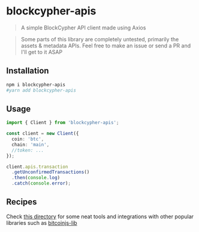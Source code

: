 # blockcypher-apis

> A simple BlockCypher API client made using Axios

> Some parts of this library are completely untested, primarily the assets & metadata APIs. Feel free to make an issue or send a PR and I'll get to it ASAP

## Installation

```sh
npm i blockcypher-apis
#yarn add blockcypher-apis
```

## Usage

```ts
import { Client } from 'blockcypher-apis';

const client = new Client({
  coin: 'btc',
  chain: 'main',
  //token: ...
});

client.apis.transaction
  .getUnconfirmedTransactions()
  .then(console.log)
  .catch(console.error);
```

## Recipes

Check [this directory](https://github.com/agent-ly/blockcypher-apis/tree/main/recipes) for some neat tools and integrations with other popular libraries such as [bitcoinjs-lib](https://github.com/bitcoinjs/bitcoinjs-lib)
